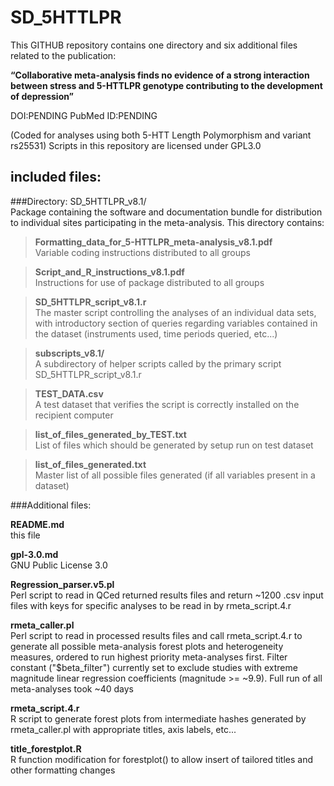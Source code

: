 # SD_5HTTLPR
This GITHUB repository contains one directory and six additional files related to the publication:

**“Collaborative meta-analysis finds no evidence of a strong interaction between stress and 5-HTTLPR genotype contributing to the development of depression”**

DOI:PENDING      PubMed ID:PENDING

(Coded for analyses using both 5-HTT Length Polymorphism and variant rs25531)
Scripts in this repository are licensed under GPL3.0


## included files:
###Directory: SD_5HTTLPR_v8.1/                  
Package containing the software and documentation bundle for distribution to individual sites participating in the meta-analysis. This directory contains:
> **Formatting_data_for_5-HTTLPR_meta-analysis_v8.1.pdf**    
Variable coding instructions distributed to all groups 

> **Script_and_R_instructions_v8.1.pdf**                     
Instructions for use of package distributed to all groups 

> **SD_5HTTLPR_script_v8.1.r**                               
The master script controlling the analyses of an individual data sets, with introductory section of queries regarding variables contained in the dataset (instruments used, time periods queried, etc...)

> **subscripts_v8.1/**                                       
A subdirectory of helper scripts called by the primary script SD_5HTTLPR_script_v8.1.r 

> **TEST_DATA.csv**                                          
A test dataset that verifies the script is correctly installed on the recipient computer

> **list_of_files_generated_by_TEST.txt**                    
List of files which should be generated by setup run on test dataset

> **list_of_files_generated.txt**                            
Master list of all possible files generated (if all variables present in a dataset)



###Additional files:

**README.md**                                       
this file 

**gpl-3.0.md**                                      
GNU Public License 3.0 

**Regression_parser.v5.pl**                         
Perl script to read in QCed returned results files and return ~1200 .csv input files with keys for specific analyses to be read in by rmeta_script.4.r 

**rmeta_caller.pl**                                 
Perl script to read in processed results files and call rmeta_script.4.r to generate all possible meta-analysis forest plots and heterogeneity measures, ordered to run highest priority meta-analyses first.  Filter constant ("$beta_filter") currently set to exclude studies with extreme magnitude linear regression coefficients (magnitude >= ~9.9).  Full run of all meta-analyses took ~40 days 

**rmeta_script.4.r**                                
R script to generate forest plots from intermediate hashes generated by rmeta_caller.pl with appropriate titles, axis labels, etc... 

**title_forestplot.R**                              
R function modification for forestplot() to allow insert of tailored titles and other formatting changes 


